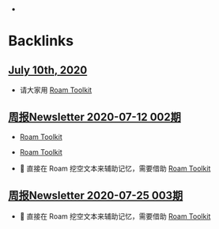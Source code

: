 - 

# Backlinks
## [July 10th, 2020](<July 10th, 2020.md>)
- 请大家用 [Roam Toolkit](<Roam Toolkit.md>)

## [周报Newsletter 2020-07-12 002期](<周报Newsletter 2020-07-12 002期.md>)
- [Roam Toolkit](<Roam Toolkit.md>)

- [Roam Toolkit](<Roam Toolkit.md>)

- 🧠 直接在 Roam 挖空文本来辅助记忆，需要借助 [Roam Toolkit](<Roam Toolkit.md>)

## [周报Newsletter 2020-07-25 003期](<周报Newsletter 2020-07-25 003期.md>)
- 🧠 直接在 Roam 挖空文本来辅助记忆，需要借助 [Roam Toolkit](<Roam Toolkit.md>)

